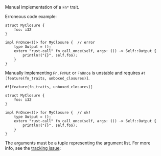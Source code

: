 Manual implementation of a `Fn*` trait.

Erroneous code example:

```compile_fail,E0183
struct MyClosure {
    foo: i32
}

impl FnOnce<()> for MyClosure {  // error
    type Output = ();
    extern "rust-call" fn call_once(self, args: ()) -> Self::Output {
        println!("{}", self.foo);
    }
}
```

Manually implementing `Fn`, `FnMut` or `FnOnce` is unstable
and requires `#![feature(fn_traits, unboxed_closures)]`.

```
#![feature(fn_traits, unboxed_closures)]

struct MyClosure {
    foo: i32
}

impl FnOnce<()> for MyClosure {  // ok!
    type Output = ();
    extern "rust-call" fn call_once(self, args: ()) -> Self::Output {
        println!("{}", self.foo);
    }
}
```

The arguments must be a tuple representing the argument list.
For more info, see the [tracking issue][iss29625]:

[iss29625]: https://github.com/rust-lang/rust/issues/29625
